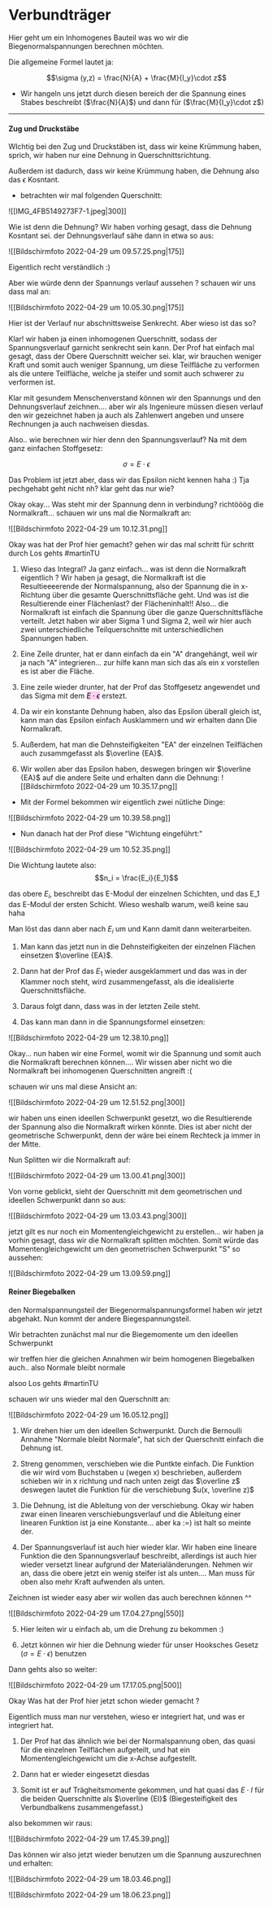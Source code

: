 # Verbundträger

Hier geht um ein Inhomogenes Bauteil was wo wir die Biegenormalspannungen berechnen möchten.

Die allgemeine Formel lautet ja:

$$\sigma (y,z) = \frac{N}{A} + \frac{M}{I_y}\cdot z$$

- Wir hangeln uns jetzt durch diesen bereich der die Spannung eines Stabes beschreibt ($\frac{N}{A}$) und dann für ($\frac{M}{I_y}\cdot z$)

	

---

#### Zug und Druckstäbe

WIchtig bei den Zug und Druckstäben ist, dass wir keine Krümmung haben, sprich, wir haben nur eine Dehnung in Querschnittsrichtung.

Außerdem ist dadurch, dass wir keine Krümmung haben, die Dehnung also das $\epsilon$ Kosntant.

- betrachten wir mal folgenden Querschnitt:

![[IMG_4FB5149273F7-1.jpeg|300]]

Wie ist denn die Dehnung? Wir haben vorhing gesagt, dass die Dehnung Kosntant sei. der Dehnungsverlauf sähe dann in etwa so aus:

![[Bildschirmfoto 2022-04-29 um 09.57.25.png|175]]

Eigentlich recht verständlich :)

Aber wie würde denn der Spannungs verlauf aussehen ? schauen wir uns dass mal an:


![[Bildschirmfoto 2022-04-29 um 10.05.30.png|175]] 

Hier ist der Verlauf nur abschnittsweise Senkrecht. Aber wieso ist das so?

Klar! wir haben ja einen inhomogenen Querschnitt, sodass der Spannungsverlauf garnicht senkrecht sein kann. Der Prof hat einfach mal gesagt, dass der Obere Querschnitt weicher sei. klar, wir brauchen weniger Kraft und somit auch weniger Spannung, um diese Teilfläche zu verformen als die untere Teilfläche, welche ja steifer und somit auch schwerer zu verformen ist.

Klar mit gesundem Menschenverstand können wir den Spannungs und den Dehnungsverlauf zeichnen.... aber wir als Ingenieure müssen diesen verlauf den wir gezeichnet haben ja auch als Zahlenwert angeben und unsere Rechnungen ja auch nachweisen diesdas. 

Also.. wie berechnen wir hier denn den Spannungsverlauf? Na mit dem ganz einfachen Stoffgesetz:

$$ \sigma = E \cdot \epsilon $$

Das Problem ist jetzt aber, dass wir das Epsilon nicht kennen haha :) Tja pechgehabt geht nicht nh? klar geht das nur wie?

Okay okay... Was steht mir der Spannung denn in verbindung? richtööög die Normalkraft... schauen wir uns mal die Normalkraft an:

![[Bildschirmfoto 2022-04-29 um 10.12.31.png]]

Okay was hat der Prof hier gemacht? gehen wir das mal schritt für schritt durch Los gehts #martinTU 

1. Wieso das Integral? Ja ganz einfach... was ist denn die Normalkraft eigentlich ? Wir haben ja gesagt, die Normalkraft ist die Resultieeeerende der Normalspannung, also der Spannung die in x-Richtung über die gesamte Querschnittsfläche geht. Und was ist die Resultierende einer Flächenlast? der Flächeninhalt!! Also... die Normalkraft ist einfach die Spannung über die ganze Querschnittsfläche verteilt. Jetzt haben wir aber Sigma 1 und Sigma 2, weil wir hier auch zwei unterschiedliche Teilquerschnitte mit unterschiedlichen Spannungen haben.

2. Eine Zeile drunter, hat er dann einfach da ein "A" drangehängt, weil wir ja nach "A" integrieren... zur hilfe kann man sich das als ein x vorstellen es ist aber die Fläche.
3. Eine zeile wieder drunter, hat der Prof das Stoffgesetz angewendet und das Sigma mit dem <mark style="background: #FFB8EBA6;">$E \cdot \epsilon$</mark> erstezt.

4. Da wir ein konstante Dehnung haben, also das Epsilon überall gleich ist, kann man das Epsilon einfach Ausklammern und wir erhalten dann Die Normalkraft.
5. Außerdem, hat man die Dehnsteifigkeiten "EA" der einzelnen Teilflächen auch zusammgefasst als $\overline {EA}$.

6. Wir wollen aber das Epsilon haben, deswegen bringen wir $\overline {EA}$ auf die andere Seite und erhalten dann die Dehnung:
![[Bildschirmfoto 2022-04-29 um 10.35.17.png]]

- Mit der Formel bekommen wir eigentlich zwei nütliche Dinge:

![[Bildschirmfoto 2022-04-29 um 10.39.58.png]]

- Nun danach hat der Prof diese "Wichtung eingeführt:"

![[Bildschirmfoto 2022-04-29 um 10.52.35.png]]

Die Wichtung lautete also:
$$n_i = \frac{E_i}{E_1}$$

das obere $E_i$, beschreibt das E-Modul der einzelnen Schichten, und das E_1 das E-Modul der ersten Schicht. Wieso weshalb warum, weiß keine sau haha

Man löst das dann aber nach $E_i$ um und Kann damit dann weiterarbeiten.

1. Man kann das jetzt nun in die Dehnsteifigkeiten der einzelnen Flächen einsetzen  $\overline {EA}$. 

2. Dann hat der Prof das $E_1$ wieder ausgeklammert und das was in der Klammer noch steht, wird zusammengefasst, als die idealisierte Querschnittsfläche.

3. Daraus folgt dann, dass was in der letzten Zeile steht.

4. Das kann man dann in die Spannungsformel einsetzen:

![[Bildschirmfoto 2022-04-29 um 12.38.10.png]]

Okay... nun haben wir eine Formel, womit wir die Spannung und somit auch die Normalkraft berechnen können.... Wir wissen aber nicht wo die Normalkraft bei inhomogenen Querschnitten angreift :(

schauen wir uns mal diese Ansicht an:

![[Bildschirmfoto 2022-04-29 um 12.51.52.png|300]]

wir haben uns einen ideellen Schwerpunkt gesetzt, wo die Resultierende der Spannung also die Normalkraft wirken könnte. Dies ist aber nicht der geometrische Schwerpunkt, denn der wäre bei einem Rechteck ja immer in der Mitte.

Nun Splitten wir die Normalkraft auf:

![[Bildschirmfoto 2022-04-29 um 13.00.41.png|300]]

Von vorne geblickt, sieht der Querschnitt mit dem geometrischen und ideellen Schwerpunkt dann so aus:

![[Bildschirmfoto 2022-04-29 um 13.03.43.png|300]]

jetzt gilt es nur noch ein Momentengleichgewicht zu erstellen... wir haben ja vorhin gesagt, dass wir die Normalkraft splitten möchten. Somit würde das Momentengleichgewicht um den geometrischen Schwerpunkt "S" so aussehen:

![[Bildschirmfoto 2022-04-29 um 13.09.59.png]]

#### Reiner Biegebalken

den Normalspannungsteil der Biegenormalspannungsformel haben wir jetzt abgehakt. Nun kommt der andere Biegespannungsteil.

Wir betrachten zunächst mal nur die Biegemomente um den ideellen Schwerpunkt 

wir treffen hier die gleichen Annahmen wir beim homogenen Biegebalken auch.. also Normale bleibt normale

alsoo Los gehts #martinTU 

schauen wir uns wieder mal den Querschnitt an:

![[Bildschirmfoto 2022-04-29 um 16.05.12.png]]

1. Wir drehen hier um den ideellen Schwerpunkt. Durch die Bernoulli Annahme "Normale bleibt Normale", hat sich der Querschnitt einfach die Dehnung ist. 

2. Streng genommen, verschieben wie die Puntkte einfach. Die Funktion die wir wird vom Buchstaben u (wegen x) beschrieben, außerdem schieben wir in x richtung und nach unten zeigt das $\overline z$ deswegen lautet die Funktion für die verschiebung $u(x, \overline z)$

4. Die Dehnung, ist die Ableitung von der verschiebung. Okay wir haben zwar einen linearen verschiebungsverlauf und die Ableitung einer linearen Funktion ist ja eine Konstante... aber ka :=) ist halt so meinte der.

1. Der Spannungsverlauf ist auch hier wieder klar. Wir haben eine lineare Funktion die den Spannungsverlauf beschreibt, allerdings ist auch hier wieder versetzt linear aufgrund der Materialänderungen. Nehmen wir an, dass die obere jetzt ein wenig steifer ist als unten.... Man muss für oben also mehr Kraft aufwenden als unten.

Zeichnen ist wieder easy aber wir wollen das auch berechnen können ^^

![[Bildschirmfoto 2022-04-29 um 17.04.27.png|550]]

5. Hier leiten wir u einfach ab, um die Drehung zu bekommen :)

6. Jetzt können wir hier die Dehnung wieder für unser Hooksches Gesetz ($\sigma = E \cdot \epsilon$) benutzen

Dann gehts also so weiter:

![[Bildschirmfoto 2022-04-29 um 17.17.05.png|500]]

Okay Was hat der Prof hier jetzt schon wieder gemacht ?

Eigentlich muss man nur verstehen, wieso er integriert hat, und was er integriert hat. 

1. Der Prof hat das ähnlich wie bei der Normalspannung oben, das quasi für die einzelnen Teilflächen aufgeteilt, und hat ein Momentengleichgewicht um die x-Achse aufgestellt.
2. Dann hat er wieder eingesetzt diesdas

3. Somit ist er auf Trägheitsmomente gekommen, und hat quasi das $E \cdot I$ für die beiden Querschnitte als $\overline {EI}$ (Biegesteifigkeit des Verbundbalkens zusammengefasst.)

also bekommen wir raus:

![[Bildschirmfoto 2022-04-29 um 17.45.39.png]]

Das können wir also jetzt wieder benutzen um die Spannung auszurechnen und erhalten:

![[Bildschirmfoto 2022-04-29 um 18.03.46.png]]

![[Bildschirmfoto 2022-04-29 um 18.06.23.png]]